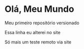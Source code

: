 # Olá, Meu Mundo
 Meu primeiro repositório versionado

Essa linha eu alterei no site

Só mais um teste remoto via site
